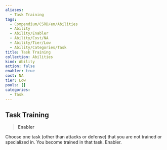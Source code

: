 ```yaml
---
aliases:
  - Task Training
tags:
  - Compendium/CSRD/en/Abilities
  - Ability
  - Ability/Enabler
  - Ability/Cost/NA
  - Ability/Tier/Low
  - Ability/Categories/Task
title: Task Training
collection: Abilities
kind: Ability
action: false
enabler: true
cost: NA
tier: Low
pools: []
categories:
  - Task
---
```

## Task Training  
>**Enabler**
  
Choose one task (other than attacks or defense) that you are not trained or specialized in. You become trained in that task. Enabler.